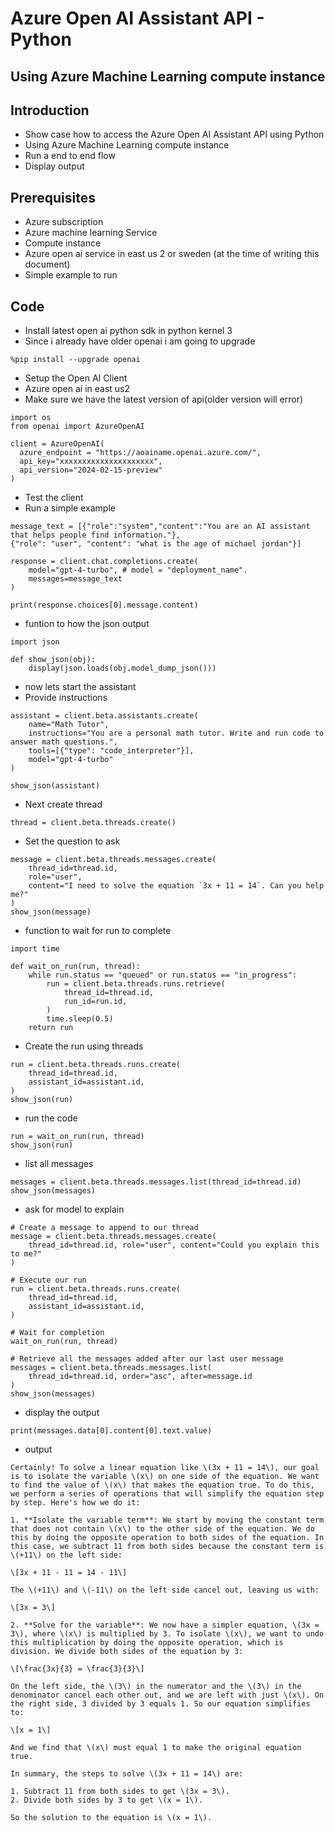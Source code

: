 # Azure Open AI Assistant API - Python

## Using Azure Machine Learning compute instance

## Introduction

- Show case how to access the Azure Open AI Assistant API using Python
- Using Azure Machine Learning compute instance
- Run a end to end flow
- Display output

## Prerequisites

- Azure subscription
- Azure machine learning Service
- Compute instance
- Azure open ai service in east us 2 or sweden (at the time of writing this document)
- Simple example to run

## Code

- Install latest open ai python sdk in python kernel 3
- Since i already have older openai i am going to upgrade

```
%pip install --upgrade openai
```

- Setup the Open AI Client
- Azure open ai in east us2
- Make sure we have the latest version of api(older version will error)

```
import os
from openai import AzureOpenAI

client = AzureOpenAI(
  azure_endpoint = "https://aoainame.openai.azure.com/", 
  api_key="xxxxxxxxxxxxxxxxxxxxx",  
  api_version="2024-02-15-preview"
)
```

- Test the client
- Run a simple example

```
message_text = [{"role":"system","content":"You are an AI assistant that helps people find information."},
{"role": "user", "content": "what is the age of michael jordan"}]
```

```
response = client.chat.completions.create(
    model="gpt-4-turbo", # model = "deployment_name".
    messages=message_text
)

print(response.choices[0].message.content)
```

- funtion to how the json output

```
import json

def show_json(obj):
    display(json.loads(obj.model_dump_json()))
```

- now lets start the assistant
- Provide instructions

```
assistant = client.beta.assistants.create(
    name="Math Tutor",
    instructions="You are a personal math tutor. Write and run code to answer math questions.",
    tools=[{"type": "code_interpreter"}],
    model="gpt-4-turbo"
)

show_json(assistant)
```

- Next create thread

```
thread = client.beta.threads.create()
```

- Set the question to ask

```
message = client.beta.threads.messages.create(
    thread_id=thread.id,
    role="user",
    content="I need to solve the equation `3x + 11 = 14`. Can you help me?"
)
show_json(message)
```

- function to wait for run to complete

```
import time

def wait_on_run(run, thread):
    while run.status == "queued" or run.status == "in_progress":
        run = client.beta.threads.runs.retrieve(
            thread_id=thread.id,
            run_id=run.id,
        )
        time.sleep(0.5)
    return run
```

- Create the run using threads

```
run = client.beta.threads.runs.create(
    thread_id=thread.id,
    assistant_id=assistant.id,
)
show_json(run)
```

- run the code

```
run = wait_on_run(run, thread)
show_json(run)
```

- list all messages

```
messages = client.beta.threads.messages.list(thread_id=thread.id)
show_json(messages)
```

- ask for model to explain

```
# Create a message to append to our thread
message = client.beta.threads.messages.create(
    thread_id=thread.id, role="user", content="Could you explain this to me?"
)

# Execute our run
run = client.beta.threads.runs.create(
    thread_id=thread.id,
    assistant_id=assistant.id,
)

# Wait for completion
wait_on_run(run, thread)

# Retrieve all the messages added after our last user message
messages = client.beta.threads.messages.list(
    thread_id=thread.id, order="asc", after=message.id
)
show_json(messages)
```

- display the output

```
print(messages.data[0].content[0].text.value)
```

- output

```
Certainly! To solve a linear equation like \(3x + 11 = 14\), our goal is to isolate the variable \(x\) on one side of the equation. We want to find the value of \(x\) that makes the equation true. To do this, we perform a series of operations that will simplify the equation step by step. Here's how we do it:

1. **Isolate the variable term**: We start by moving the constant term that does not contain \(x\) to the other side of the equation. We do this by doing the opposite operation to both sides of the equation. In this case, we subtract 11 from both sides because the constant term is \(+11\) on the left side:

\[3x + 11 - 11 = 14 - 11\]

The \(+11\) and \(-11\) on the left side cancel out, leaving us with:

\[3x = 3\]

2. **Solve for the variable**: We now have a simpler equation, \(3x = 3\), where \(x\) is multiplied by 3. To isolate \(x\), we want to undo this multiplication by doing the opposite operation, which is division. We divide both sides of the equation by 3:

\[\frac{3x}{3} = \frac{3}{3}\]

On the left side, the \(3\) in the numerator and the \(3\) in the denominator cancel each other out, and we are left with just \(x\). On the right side, 3 divided by 3 equals 1. So our equation simplifies to:

\[x = 1\]

And we find that \(x\) must equal 1 to make the original equation true.

In summary, the steps to solve \(3x + 11 = 14\) are:

1. Subtract 11 from both sides to get \(3x = 3\).
2. Divide both sides by 3 to get \(x = 1\).

So the solution to the equation is \(x = 1\).
```